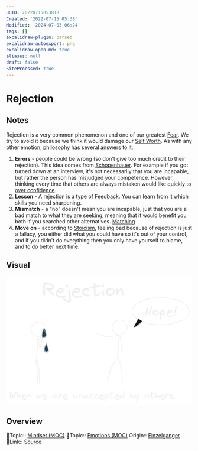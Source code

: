 ```yaml
---
UUID: 20220715053818
Created: '2022-07-15 05:38'
Modified: '2024-07-03 06:24'
tags: []
excalidraw-plugin: parsed
excalidraw-autoexport: png
excalidraw-open-md: true
aliases: null
draft: false
SiteProcssed: true
---
```


# Rejection

## Notes

Rejection is a very common phenomenon and one of our greatest [Fear](/notes/fear.md). We try to avoid it because we think it would damage our [Self Worth](/notes/self-worth.md). As with any other emotion, philosophy has several answers to it.

1. **Errors** - people could be wrong (so don't give too much credit to their rejection). This idea comes from [Schopenhauer](/notes/arthur-schopenhauer-philosopher.md). For example if you got turned down at an interview, it's not necessarily that you are incapable, but rather the person has misjudged your competence. However, thinking every time that others are always mistaken would like quickly to [over confidence](/notes/over-confidence.md).
2. **Lesson** - A rejection is a type of [Feedback](/notes/feedback.md). You can learn from it which skills you need sharpening.
3. **Mismatch** - a "no" doesn't mean you are incapable, just that you are a bad match to what they are seeking, meaning that it would benefit you both if you searched other alternatives. [Matching](/notes/matching.md)
4. **Move on** - according to [Stoicism](/notes/stoicism.md), feeling bad because of rejection is just a fallacy, you either did what you could have so it's out of your control, and if you didn't do everything then you only have yourself to blame, and to do better next time.

## Visual

![Rejection.webp](/notes/rejection.webp)

## Overview
🔼Topic:: [Mindset (MOC)](/mocs/mindset-moc.md)
🔼Topic:: [Emotions (MOC)](/mocs/emotions-moc.md)
Origin:: [Einzelganger](/notes/einzelganger.md)
🔗Link:: [Source](https://youtu.be/AVDTQ_MsUfY)

